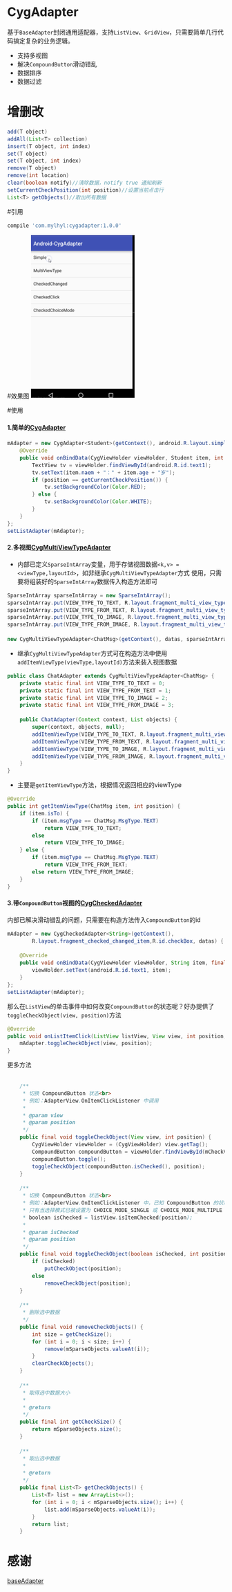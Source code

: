 # CygAdapter
基于`BaseAdapter`封闭通用适配器，支持`ListView`、`GridView`，只需要简单几行代码搞定复杂的业务逻辑。
- 支持多视图
- 解决`CompoundButton`滑动错乱
- 数据排序
- 数据过滤

# 增删改

```java
add(T object)
addAll(List<T> collection)
insert(T object, int index)
set(T object)
set(T object, int index)
remove(T object)
remove(int location)
clear(boolean notify)//清除数据，notify true 通知刷新
setCurrentCheckPosition(int position)//设置当前点击行
List<T> getObjects()//取出所有数据
```

#引用
```javascript
compile 'com.mylhyl:cygadapter:1.0.0'
```

#效果图
<img src="preview/gif.gif" width="240px"/>

#使用
#### 1.简单的[CygAdapter](cygadapter/src/main/java/com/mylhyl/cygadapter/CygAdapter.java)

```java
mAdapter = new CygAdapter<Student>(getContext(), android.R.layout.simple_list_item_1, datas) {
    @Override
    public void onBindData(CygViewHolder viewHolder, Student item, int position) {
        TextView tv = viewHolder.findViewById(android.R.id.text1);
        tv.setText(item.naem + "：" + item.age + "岁");
        if (position == getCurrentCheckPosition()) {
            tv.setBackgroundColor(Color.RED);
        } else {
            tv.setBackgroundColor(Color.WHITE);
        }
    }
};
setListAdapter(mAdapter);
```
#### 2.多视图[CygMultiViewTypeAdapter](cygadapter/src/main/java/com/mylhyl/cygadapter/CygMultiViewTypeAdapter.java)
- 内部已定义`SparseIntArray`变量，用于存储视图数据`<k,v> = <viewType,layoutId>`，如非继承`CygMultiViewTypeAdapter`方式
使用，只需要将组装好的`SparseIntArray`数据传入构造方法即可

```java
SparseIntArray sparseIntArray = new SparseIntArray();
sparseIntArray.put(VIEW_TYPE_TO_TEXT, R.layout.fragment_multi_view_type_to_item_text);
sparseIntArray.put(VIEW_TYPE_FROM_TEXT, R.layout.fragment_multi_view_type_from_item_text);
sparseIntArray.put(VIEW_TYPE_TO_IMAGE, R.layout.fragment_multi_view_type_to_item_image);
sparseIntArray.put(VIEW_TYPE_FROM_IMAGE, R.layout.fragment_multi_view_type_from_item_image);

new CygMultiViewTypeAdapter<ChatMsg>(getContext(), datas, sparseIntArray){};
```

- 继承`CygMultiViewTypeAdapter`方式可在构造方法中使用`addItemViewType(viewType,layoutId)`方法来装入视图数据

```java
public class ChatAdapter extends CygMultiViewTypeAdapter<ChatMsg> {
    private static final int VIEW_TYPE_TO_TEXT = 0;
    private static final int VIEW_TYPE_FROM_TEXT = 1;
    private static final int VIEW_TYPE_TO_IMAGE = 2;
    private static final int VIEW_TYPE_FROM_IMAGE = 3;

    public ChatAdapter(Context context, List objects) {
        super(context, objects, null);
        addItemViewType(VIEW_TYPE_TO_TEXT, R.layout.fragment_multi_view_type_to_item_text);
        addItemViewType(VIEW_TYPE_FROM_TEXT, R.layout.fragment_multi_view_type_from_item_text);
        addItemViewType(VIEW_TYPE_TO_IMAGE, R.layout.fragment_multi_view_type_to_item_image);
        addItemViewType(VIEW_TYPE_FROM_IMAGE, R.layout.fragment_multi_view_type_from_item_image);
    }
}
```

- 主要是`getItemViewType`方法，根据情况返回相应的viewType

```java
@Override
public int getItemViewType(ChatMsg item, int position) {
    if (item.isTo) {
        if (item.msgType == ChatMsg.MsgType.TEXT)
            return VIEW_TYPE_TO_TEXT;
        else
            return VIEW_TYPE_TO_IMAGE;
    } else {
        if (item.msgType == ChatMsg.MsgType.TEXT)
            return VIEW_TYPE_FROM_TEXT;
        else return VIEW_TYPE_FROM_IMAGE;
    }
}
```

#### 3.带`CompoundButton`视图的[CygCheckedAdapter](cygadapter/src/main/java/com/mylhyl/cygadapter/CygCheckedAdapter.java)
内部已解决滑动错乱的问题，只需要在构造方法传入`CompoundButton`的id

```java
mAdapter = new CygCheckedAdapter<String>(getContext(),
        R.layout.fragment_checked_changed_item,R.id.checkBox, datas) {

    @Override
    public void onBindData(CygViewHolder viewHolder, String item, final int position) {
        viewHolder.setText(android.R.id.text1, item);
    }
};
setListAdapter(mAdapter);
```

那么在`ListView`的单击事件中如何改变`CompoundButton`的状态呢？好办提供了`toggleCheckObject(view, position)`方法

```java
@Override
public void onListItemClick(ListView listView, View view, int position, long id) {
    mAdapter.toggleCheckObject(view, position);
}
```

更多方法
```java

    /**
     * 切换 CompoundButton 状态<br>
     * 例如：AdapterView.OnItemClickListener 中调用
     *
     * @param view
     * @param position
     */
    public final void toggleCheckObject(View view, int position) {
        CygViewHolder viewHolder = (CygViewHolder) view.getTag();
        CompoundButton compoundButton = viewHolder.findViewById(mCheckViewId);
        compoundButton.toggle();
        toggleCheckObject(compoundButton.isChecked(), position);
    }

    /**
     * 切换 CompoundButton 状态<br>
     * 例如：AdapterView.OnItemClickListener 中，已知 CompoundButton 的状态<br>
     * 只有当选择模式已被设置为 CHOICE_MODE_SINGLE 或 CHOICE_MODE_MULTIPLE 时, isItemChecked 结果才有效<br>
     * boolean isChecked = listView.isItemChecked(position);
     *
     * @param isChecked
     * @param position
     */
    public final void toggleCheckObject(boolean isChecked, int position) {
        if (isChecked)
            putCheckObject(position);
        else
            removeCheckObject(position);
    }

    /**
     * 删除选中数据
     */
    public final void removeCheckObjects() {
        int size = getCheckSize();
        for (int i = 0; i < size; i++) {
            remove(mSparseObjects.valueAt(i));
        }
        clearCheckObjects();
    }

    /**
     * 取得选中数据大小
     *
     * @return
     */
    public final int getCheckSize() {
        return mSparseObjects.size();
    }

    /**
     * 取出选中数据
     *
     * @return
     */
    public final List<T> getCheckObjects() {
        List<T> list = new ArrayList<>();
        for (int i = 0; i < mSparseObjects.size(); i++) {
            list.add(mSparseObjects.valueAt(i));
        }
        return list;
    }
```


# 感谢
[baseAdapter](https://github.com/hongyangAndroid/baseAdapter)
